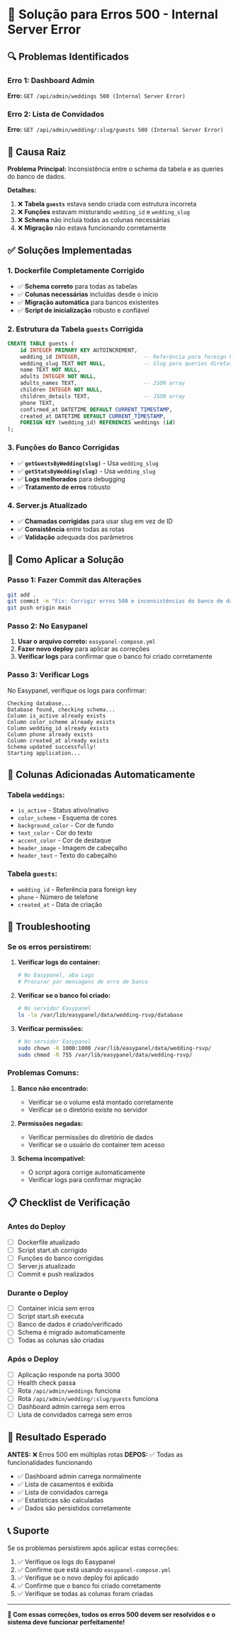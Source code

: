 # 🚨 Solução para Erros 500 - Internal Server Error

## 🔍 Problemas Identificados

### Erro 1: Dashboard Admin
**Erro:** `GET /api/admin/weddings 500 (Internal Server Error)`

### Erro 2: Lista de Convidados
**Erro:** `GET /api/admin/wedding/:slug/guests 500 (Internal Server Error)`

## 🎯 Causa Raiz

**Problema Principal:** Inconsistência entre o schema da tabela e as queries do banco de dados.

**Detalhes:**
1. ❌ **Tabela `guests`** estava sendo criada com estrutura incorreta
2. ❌ **Funções** estavam misturando `wedding_id` e `wedding_slug`
3. ❌ **Schema** não incluía todas as colunas necessárias
4. ❌ **Migração** não estava funcionando corretamente

## ✅ Soluções Implementadas

### 1. Dockerfile Completamente Corrigido

- ✅ **Schema correto** para todas as tabelas
- ✅ **Colunas necessárias** incluídas desde o início
- ✅ **Migração automática** para bancos existentes
- ✅ **Script de inicialização** robusto e confiável

### 2. Estrutura da Tabela `guests` Corrigida

```sql
CREATE TABLE guests (
    id INTEGER PRIMARY KEY AUTOINCREMENT,
    wedding_id INTEGER,                    -- Referência para foreign key
    wedding_slug TEXT NOT NULL,            -- Slug para queries diretas
    name TEXT NOT NULL,
    adults INTEGER NOT NULL,
    adults_names TEXT,                     -- JSON array
    children INTEGER NOT NULL,
    children_details TEXT,                 -- JSON array
    phone TEXT,
    confirmed_at DATETIME DEFAULT CURRENT_TIMESTAMP,
    created_at DATETIME DEFAULT CURRENT_TIMESTAMP,
    FOREIGN KEY (wedding_id) REFERENCES weddings (id)
);
```

### 3. Funções do Banco Corrigidas

- ✅ **`getGuestsByWedding(slug)`** - Usa `wedding_slug`
- ✅ **`getStatsByWedding(slug)`** - Usa `wedding_slug`
- ✅ **Logs melhorados** para debugging
- ✅ **Tratamento de erros** robusto

### 4. Server.js Atualizado

- ✅ **Chamadas corrigidas** para usar slug em vez de ID
- ✅ **Consistência** entre todas as rotas
- ✅ **Validação** adequada dos parâmetros

## 🚀 Como Aplicar a Solução

### Passo 1: Fazer Commit das Alterações

```bash
git add .
git commit -m "Fix: Corrigir erros 500 e inconsistências do banco de dados"
git push origin main
```

### Passo 2: No Easypanel

1. **Usar o arquivo correto:** `easypanel-compose.yml`
2. **Fazer novo deploy** para aplicar as correções
3. **Verificar logs** para confirmar que o banco foi criado corretamente

### Passo 3: Verificar Logs

No Easypanel, verifique os logs para confirmar:
```
Checking database...
Database found, checking schema...
Column is_active already exists
Column color_scheme already exists
Column wedding_id already exists
Column phone already exists
Column created_at already exists
Schema updated successfully!
Starting application...
```

## 🔧 Colunas Adicionadas Automaticamente

### Tabela `weddings`:
- `is_active` - Status ativo/inativo
- `color_scheme` - Esquema de cores
- `background_color` - Cor de fundo
- `text_color` - Cor do texto
- `accent_color` - Cor de destaque
- `header_image` - Imagem de cabeçalho
- `header_text` - Texto do cabeçalho

### Tabela `guests`:
- `wedding_id` - Referência para foreign key
- `phone` - Número de telefone
- `created_at` - Data de criação

## 🚨 Troubleshooting

### Se os erros persistirem:

1. **Verificar logs do container:**
   ```bash
   # No Easypanel, aba Logs
   # Procurar por mensagens de erro de banco
   ```

2. **Verificar se o banco foi criado:**
   ```bash
   # No servidor Easypanel
   ls -la /var/lib/easypanel/data/wedding-rsvp/database
   ```

3. **Verificar permissões:**
   ```bash
   # No servidor Easypanel
   sudo chown -R 1000:1000 /var/lib/easypanel/data/wedding-rsvp/
   sudo chmod -R 755 /var/lib/easypanel/data/wedding-rsvp/
   ```

### Problemas Comuns:

1. **Banco não encontrado:**
   - Verificar se o volume está montado corretamente
   - Verificar se o diretório existe no servidor

2. **Permissões negadas:**
   - Verificar permissões do diretório de dados
   - Verificar se o usuário do container tem acesso

3. **Schema incompatível:**
   - O script agora corrige automaticamente
   - Verificar logs para confirmar migração

## 📋 Checklist de Verificação

### Antes do Deploy
- [ ] Dockerfile atualizado
- [ ] Script start.sh corrigido
- [ ] Funções do banco corrigidas
- [ ] Server.js atualizado
- [ ] Commit e push realizados

### Durante o Deploy
- [ ] Container inicia sem erros
- [ ] Script start.sh executa
- [ ] Banco de dados é criado/verificado
- [ ] Schema é migrado automaticamente
- [ ] Todas as colunas são criadas

### Após o Deploy
- [ ] Aplicação responde na porta 3000
- [ ] Health check passa
- [ ] Rota `/api/admin/weddings` funciona
- [ ] Rota `/api/admin/wedding/:slug/guests` funciona
- [ ] Dashboard admin carrega sem erros
- [ ] Lista de convidados carrega sem erros

## 🎯 Resultado Esperado

**ANTES:** ❌ Erros 500 em múltiplas rotas
**DEPOS:** ✅ Todas as funcionalidades funcionando

- ✅ Dashboard admin carrega normalmente
- ✅ Lista de casamentos é exibida
- ✅ Lista de convidados carrega
- ✅ Estatísticas são calculadas
- ✅ Dados são persistidos corretamente

## 📞 Suporte

Se os problemas persistirem após aplicar estas correções:

1. ✅ Verifique os logs do Easypanel
2. ✅ Confirme que está usando `easypanel-compose.yml`
3. ✅ Verifique se o novo deploy foi aplicado
4. ✅ Confirme que o banco foi criado corretamente
5. ✅ Verifique se todas as colunas foram criadas

---

**🎉 Com essas correções, todos os erros 500 devem ser resolvidos e o sistema deve funcionar perfeitamente!**
